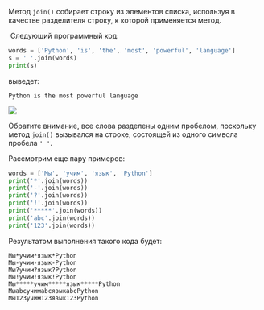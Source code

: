 



Метод `join()` собирает строку из элементов списка, используя в качестве разделителя строку, к которой применяется метод.

 Следующий программный код:

```python
words = ['Python', 'is', 'the', 'most', 'powerful', 'language']
s = ' '.join(words)
print(s)
```

выведет: 

```no-highlight
Python is the most powerful language
```

![](https://ucarecdn.com/b32212f5-7b54-4d77-96d4-7f754c6f967e/)

Обратите внимание, все слова разделены одним пробелом, поскольку метод `join()` вызывался на строке, состоящей из одного символа пробела `' '`.

Рассмотрим еще пару примеров:

```python
words = ['Мы', 'учим', 'язык', 'Python']
print('*'.join(words))
print('-'.join(words))
print('?'.join(words))
print('!'.join(words))
print('*****'.join(words))
print('abc'.join(words))
print('123'.join(words))
```

Результатом выполнения такого кода будет:

```no-highlight
Мы*учим*язык*Python
Мы-учим-язык-Python
Мы?учим?язык?Python
Мы!учим!язык!Python
Мы*****учим*****язык*****Python
МыabcучимabcязыкabcPython
Мы123учим123язык123Python
```

